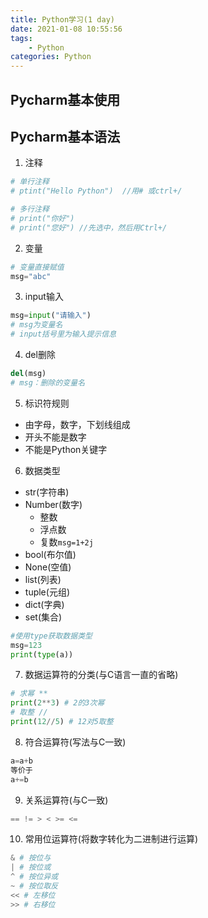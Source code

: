 ```yaml
---
title: Python学习(1 day)
date: 2021-01-08 10:55:56
tags:
    - Python
categories: Python
---
```

## Pycharm基本使用
## Pycharm基本语法
1. 注释
```python
# 单行注释
# ptint("Hello Python")  //用# 或ctrl+/
```
```python
# 多行注释
# print("你好")
# print("您好") //先选中，然后用Ctrl+/
```
2. 变量
```python
# 变量直接赋值
msg="abc"
``` 
3. input输入
```python
msg=input("请输入")
# msg为变量名
# input括号里为输入提示信息
```
4. del删除
```python
del(msg)
# msg：删除的变量名
```
5. 标识符规则
* 由字母，数字，下划线组成
* 开头不能是数字
* 不能是Python关键字
6. 数据类型
* str(字符串)
* Number(数字)
   - 整数
   - 浮点数
   - 复数`msg=1+2j`
* bool(布尔值)
* None(空值)
* list(列表)
* tuple(元组)
* dict(字典)
* set(集合)
```python
#使用type获取数据类型
msg=123
print(type(a))
```
7. 数据运算符的分类(与C语言一直的省略)
```python
# 求幂 **
print(2**3) # 2的3次幂
# 取整 //
print(12//5) # 12对5取整
```
8. 符合运算符(写法与C一致)
```python
a=a+b
等价于
a+=b
```
9. 关系运算符(与C一致)
```python
== != > < >= <=
```
10. 常用位运算符(将数字转化为二进制进行运算)
```python
& # 按位与
| # 按位或
^ # 按位异或
~ # 按位取反
<< # 左移位
>> # 右移位
```